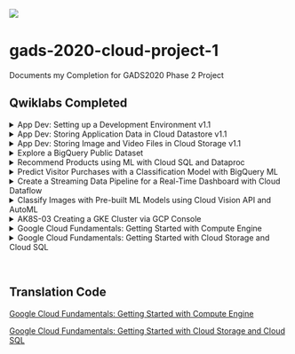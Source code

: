 ![](https://img.shields.io/badge/Completed_Qwiklabs-11-informational?style=flat&logo=qwiklabs&logoColor=white&color=blue)

# gads-2020-cloud-project-1

Documents my Completion for GADS2020 Phase 2 Project

## Qwiklabs Completed

<details>
  <summary>App Dev: Setting up a Development Environment v1.1</summary>
  <img src="screenshots/1.png">
</details>

<details>
  <summary>App Dev: Storing Application Data in Cloud Datastore v1.1</summary>
  <img src="screenshots/2.png">
</details>

<details>
  <summary>App Dev: Storing Image and Video Files in Cloud Storage v1.1</summary>
  <img src="screenshots/3.png">
</details>

<details>
  <summary>Explore a BigQuery Public Dataset</summary>
  <img src="screenshots/4.png">
</details>

<details>
  <summary>Recommend Products using ML with Cloud SQL and Dataproc</summary>
  <img src="screenshots/5.png">
</details>

<details>
  <summary>Predict Visitor Purchases with a Classification Model with BigQuery ML</summary>
  <img src="screenshots/6.png">
</details>

<details>
  <summary>Create a Streaming Data Pipeline for a Real-Time Dashboard with Cloud Dataflow</summary>
  <img src="screenshots/7.png">
</details>

<details>
  <summary>Classify Images with Pre-built ML Models using Cloud Vision API and AutoML</summary>
  <img src="screenshots/8.png">
</details>

<details>
  <summary>AK8S-03 Creating a GKE Cluster via GCP Console</summary>
  <img src="screenshots/9.png">
</details>

<details>
  <summary>Google Cloud Fundamentals: Getting Started with Compute Engine</summary>
  <img src="screenshots/10.png">
</details>

<details>
  <summary>Google Cloud Fundamentals: Getting Started with Cloud Storage and Cloud SQL</summary>
  <img src="screenshots/11.png">
</details>

&nbsp;
&nbsp;

## Translation Code

[Google Cloud Fundamentals: Getting Started with Compute Engine](translation1.md)

[Google Cloud Fundamentals: Getting Started with Cloud Storage and Cloud SQL](translation2.md)
